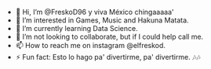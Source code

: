 - 👋 Hi, I’m @FreskoD96 y viva México chingaaaaa'
- 👀 I’m interested in Games, Music and Hakuna Matata.
- 🌱 I’m currently learning Data Science.
- 💞️ I’m not looking to collaborate, but if I could help call me.
- 📫 How to reach me on instagram @elfreskod.
- ⚡ Fun fact: Esto lo hago pa' divertirme, pa' divertirme. 🎶🎶
